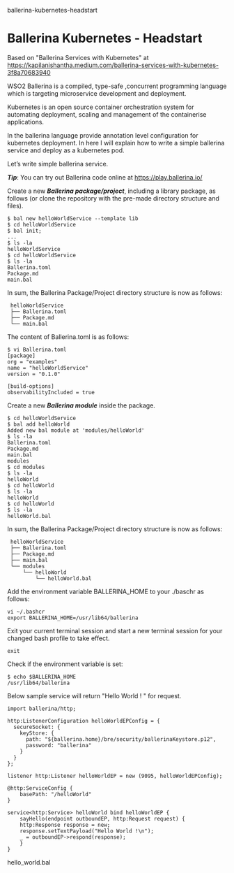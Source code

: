 ballerina-kubernetes-headstart
# Ballerina Kubernetes - Headstart

Based on "Ballerina Services with Kubernetes" at https://kapilanishantha.medium.com/ballerina-services-with-kubernetes-3f8a70683940

WSO2 Ballerina is a compiled, type-safe ,concurrent programming language which is targeting microservice development and deployment. 

Kubernetes is an open source container orchestration system for automating deployment, scaling and management of the containerise applications.

In the ballerina language provide annotation level configuration for kubernetes deployment. In here I will explain how to write a simple ballerina service and deploy as a kubernetes pod.

Let’s write simple ballerina service. 

***Tip***: You can try out Ballerina code online at https://play.ballerina.io/

Create a new ***Ballerina package/project***, including a library package, as follows (or clone the repository with the pre-made directory structure and files).

```
$ bal new helloWorldService --template lib
$ cd helloWorldService
$ bal init;
...
$ ls -la
helloWorldService
$ cd helloWorldService
$ ls -la
Ballerina.toml
Package.md
main.bal
```

In sum, the Ballerina Package/Project directory structure is now as follows:

```
 helloWorldService
 ├── Ballerina.toml
 ├── Package.md
 └── main.bal 
```

The content of Ballerina.toml is as follows:

```
$ vi Ballerina.toml
[package]
org = "examples"
name = "helloWorldService"
version = "0.1.0"

[build-options]
observabilityIncluded = true
```

Create a new ***Ballerina module*** inside the package.

```
$ cd helloWorldService
$ bal add helloWorld
Added new bal module at 'modules/helloWorld'
$ ls -la
Ballerina.toml
Package.md
main.bal
modules
$ cd modules
$ ls -la 
helloWorld
$ cd helloWorld
$ ls -la
helloWorld
$ cd helloWorld
$ ls -la
helloWorld.bal
```

In sum, the Ballerina Package/Project directory structure is now as follows:

```
 helloWorldService
 ├── Ballerina.toml
 ├── Package.md
 ├── main.bal
 └── modules
     └── helloWorld
         └── helloWorld.bal
```

Add the environment variable BALLERINA_HOME to your ./baschr as follows:

```
vi ~/.bashcr
export BALLERINA_HOME=/usr/lib64/ballerina
```

Exit your current terminal session and start a new terminal session for your changed bash profile to take effect.

```exit```

Check if the environment variable is set:

```
$ echo $BALLERINA_HOME
/usr/lib64/ballerina
```

Below sample service will return "Hello World ! " for request. 

```
import ballerina/http;

http:ListenerConfiguration helloWorldEPConfig = {
  secureSocket: {
    keyStore: {
      path: "${ballerina.home}/bre/security/ballerinaKeystore.p12",
      password: "ballerina"
    }
  }
};

listener http:Listener helloWorldEP = new (9095, helloWorldEPConfig);

@http:ServiceConfig {
    basePath: "/helloWorld"
}

service<http:Service> helloWorld bind helloWorldEP {
    sayHello(endpoint outboundEP, http:Request request) {
    http:Response response = new;
    response.setTextPayload("Hello World !\n");
    _ = outboundEP->respond(response);
    }
}
```
hello_world.bal

